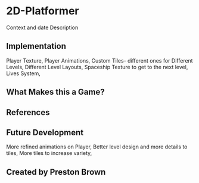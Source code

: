 # 2D-Platformer
Context and date
Description

## Implementation
Player Texture,
Player Animations,
Custom Tiles- different ones for Different Levels,
Different Level Layouts,
Spaceship Texture to get to the next level,
Lives System,

## What Makes this a Game?

## References

## Future Development
More refined animations on Player,
Better level design and more details to tiles,
More tiles to increase variety,

## Created by Preston Brown
